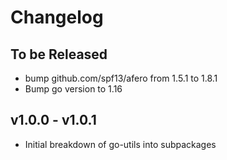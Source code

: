 # Changelog

## To be Released

* bump github.com/spf13/afero from 1.5.1 to 1.8.1
* Bump go version to 1.16

## v1.0.0 - v1.0.1

* Initial breakdown of go-utils into subpackages

